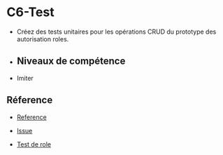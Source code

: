 # C6-Test



- Créez des tests unitaires pour les opérations CRUD du prototype des autorisation roles.
- ## Niveaux de compétence

- Imiter

## Réference

- [Reference](https://jsdecena.medium.com/crud-unit-testing-in-laravel-5-ac286f592cfd)



- [Issue](https://github.com/labs-web/prototype/issues/197)
- [Test de role](https://github.com/labs-web/prototype/blob/develop/app/tests/Feature/Autorisation/RoleTest.php)
